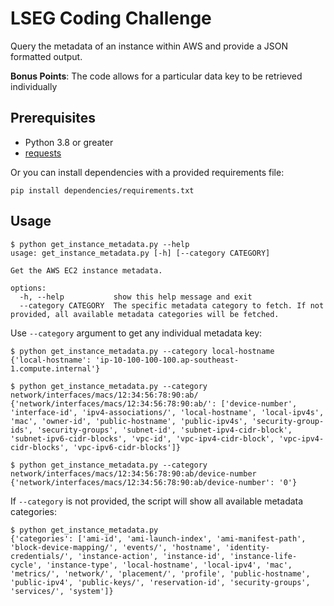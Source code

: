 # LSEG Coding Challenge

Query the metadata of an instance within AWS and provide a JSON formatted output.

**Bonus Points**: The code allows for a particular data key to be retrieved individually

## Prerequisites

- Python 3.8 or greater
- [requests](https://github.com/psf/requests)

Or you can install dependencies with a provided requirements file:

```text
pip install dependencies/requirements.txt
```

## Usage

```text
$ python get_instance_metadata.py --help
usage: get_instance_metadata.py [-h] [--category CATEGORY]

Get the AWS EC2 instance metadata.

options:
  -h, --help           show this help message and exit
  --category CATEGORY  The specific metadata category to fetch. If not provided, all available metadata categories will be fetched.
```

Use `--category` argument to get any individual metadata key:

```text
$ python get_instance_metadata.py --category local-hostname
{'local-hostname': 'ip-10-100-100-100.ap-southeast-1.compute.internal'}

$ python get_instance_metadata.py --category network/interfaces/macs/12:34:56:78:90:ab/
{'network/interfaces/macs/12:34:56:78:90:ab/': ['device-number', 'interface-id', 'ipv4-associations/', 'local-hostname', 'local-ipv4s', 'mac', 'owner-id', 'public-hostname', 'public-ipv4s', 'security-group-ids', 'security-groups', 'subnet-id', 'subnet-ipv4-cidr-block', 'subnet-ipv6-cidr-blocks', 'vpc-id', 'vpc-ipv4-cidr-block', 'vpc-ipv4-cidr-blocks', 'vpc-ipv6-cidr-blocks']}

$ python get_instance_metadata.py --category network/interfaces/macs/12:34:56:78:90:ab/device-number
{'network/interfaces/macs/12:34:56:78:90:ab/device-number': '0'}
```

If `--category` is not provided, the script will show all available metadata categories:

```text
$ python get_instance_metadata.py
{'categories': ['ami-id', 'ami-launch-index', 'ami-manifest-path', 'block-device-mapping/', 'events/', 'hostname', 'identity-credentials/', 'instance-action', 'instance-id', 'instance-life-cycle', 'instance-type', 'local-hostname', 'local-ipv4', 'mac', 'metrics/', 'network/', 'placement/', 'profile', 'public-hostname', 'public-ipv4', 'public-keys/', 'reservation-id', 'security-groups', 'services/', 'system']}
```
